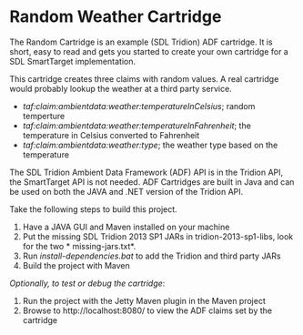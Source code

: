 # Random Weather Cartridge
The Random Cartridge is an example (SDL Tridion) ADF cartridge. It is short, easy to read and gets you started to create your own cartridge for a SDL SmartTarget implementation.

This cartridge creates three claims with random values. A real cartridge would probably lookup the weather at a third party service.
- *taf:claim:ambientdata:weather:temperatureInCelsius*; random temperture
- *taf:claim:ambientdata:weather:temperatureInFahrenheit*; the temperature in Celsius converted to Fahrenheit
- *taf:claim:ambientdata:weather:type*; the weather type based on the temperature

The SDL Tridion Ambient Data Framework (ADF) API is in the Tridion API, the SmartTarget API is not needed. ADF Cartridges are built in Java and can be used on both the JAVA and .NET version of the Tridion API.

Take the following steps to build this project.
1. Have a JAVA GUI and Maven installed on your machine
2. Put the missing SDL Tridion 2013 SP1 JARs in tridion-2013-sp1-libs, look for the two * missing-jars.txt*.
3. Run *install-dependencies.bat* to add the Tridion and third party JARs
4. Build the project with Maven

*Optionally, to test or debug the cartridge*:
1. Run the project with the Jetty Maven plugin in the Maven project
2. Browse to http://localhost:8080/ to view the ADF claims set by the cartridge

